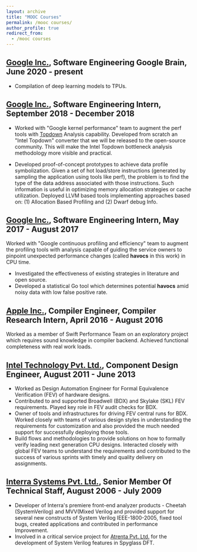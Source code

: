 ```yaml
---
layout: archive
title: "MOOC Courses"
permalink: /mooc courses/
author_profile: true
redirect_from: 
  - /mooc courses
---
```


[Google Inc.](https://www.google.com/intl/en/about/), Software Engineering Google Brain, June 2020 - present
--------------------
 - Compilation of deep learning models to TPUs.



[Google Inc.](https://www.google.com/intl/en/about/), Software Engineering Intern, September 2018 - December 2018
--------------------

 - Worked with "Google kernel performance" team to augment the perf tools with
 [Topdown](https://ieeexplore.ieee.org/document/6844459) Analysis capability.
 Developed from scratch an "Intel Topdown" converter that we will be
 released to the open-source community. This will make the Intel Topdown
 bottleneck analysis methodology more visible and practical. 
 
 - Developed proof-of-concept prototypes to achieve data profile symbolization.
 Given a set of hot load/store instructions (generated by sampling the
     application using tools like perf), the problem is to find the type of the
 data address associated with those instructions. Such information is useful in
 optimizing memory allocation strategies or cache utilization. Deployed LLVM
 based tools implementing approaches based on: (1) Allocation Based Profiling
 and (2) Dwarf debug Info.


[Google Inc.](https://www.google.com/intl/en/about/), Software Engineering Intern, May 2017 - August 2017
---------------

Worked with "Google continuous profiling and efficiency" team to augment the
profiling tools with analysis capable of guiding the service owners to pinpoint
unexpected performance changes (called __havocs__ in this work) in CPU time.

 - Investigated the effectiveness of existing strategies in literature and open source.
 - Developed a statistical Go tool which determines potential __havocs__ amid noisy data with  low false positive rate.


[Apple Inc.](http://www.apple.com), Compiler Engineer, Compiler Research Intern, April 2016 - August 2016
----------------
Worked as a member of Swift Performance Team on an exploratory project which requires sound knowledge in compiler backend. Achieved functional completeness with real work loads.

[Intel Technology Pvt. Ltd.](http://www.intel.in/content/www/in/en/homepage.html), Component Design Engineer, August 2011 - June 2013
----------------
  - Worked as Design Automation Engineer for Formal Equivalence Verification (FEV) of hardware designs.
  - Contributed to and supported Broadwell (BDX) and Skylake (SKL) FEV requirements. Played key role in FEV audit checks for BDX.
  - Owner of tools and infrastructures for driving FEV central runs for BDX. Worked closely with teams of various design styles in understanding the requirements for customization and also provided the much needed support for successfully deploying those tools.
  - Build flows and methodologies to provide solutions on how to formally verify leading next generation CPU designs. Interacted closely with global FEV teams to understand the requirements and contributed to the success of various sprints with timely and quality delivery on assignments.

[Interra Systems Pvt. Ltd.](href="http://www.interrasystems.com/), Senior Member Of Technical Staff, August 2006 - July 2009
----------------
  - Developer of Interra's premiere front-end analyzer products - Cheetah (SystemVerilog) and MVV(Mixed Verilog and provided support for several new constructs of System Verilog IEEE-1800-2005, fixed tool bugs, created applications and contributed in performance Improvement.
  - Involved in a critical service project for [Atrenta Pvt. Ltd.](http://www.atrenta.com) for the development of System Verilog features in Spyglass DFT.

